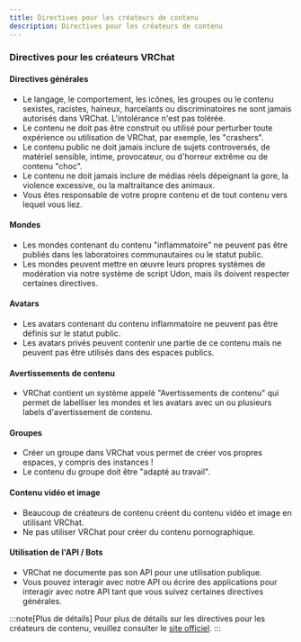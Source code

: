 ```yaml
---
title: Directives pour les créateurs de contenu
description: Directives pour les créateurs de contenu
---
```


### Directives pour les créateurs VRChat

#### Directives générales
- Le langage, le comportement, les icônes, les groupes ou le contenu sexistes, racistes, haineux, harcelants ou discriminatoires ne sont jamais autorisés dans VRChat. L'intolérance n'est pas tolérée.
- Le contenu ne doit pas être construit ou utilisé pour perturber toute expérience ou utilisation de VRChat, par exemple, les "crashers".
- Le contenu public ne doit jamais inclure de sujets controversés, de matériel sensible, intime, provocateur, ou d'horreur extrême ou de contenu "choc".
- Le contenu ne doit jamais inclure de médias réels dépeignant la gore, la violence excessive, ou la maltraitance des animaux.
- Vous êtes responsable de votre propre contenu et de tout contenu vers lequel vous liez.

#### Mondes
- Les mondes contenant du contenu "inflammatoire" ne peuvent pas être publiés dans les laboratoires communautaires ou le statut public.
- Les mondes peuvent mettre en œuvre leurs propres systèmes de modération via notre système de script Udon, mais ils doivent respecter certaines directives.

#### Avatars
- Les avatars contenant du contenu inflammatoire ne peuvent pas être définis sur le statut public.
- Les avatars privés peuvent contenir une partie de ce contenu mais ne peuvent pas être utilisés dans des espaces publics.

#### Avertissements de contenu
- VRChat contient un système appelé "Avertissements de contenu" qui permet de labelliser les mondes et les avatars avec un ou plusieurs labels d'avertissement de contenu.

#### Groupes
- Créer un groupe dans VRChat vous permet de créer vos propres espaces, y compris des instances !
- Le contenu du groupe doit être "adapté au travail".

#### Contenu vidéo et image
- Beaucoup de créateurs de contenu créent du contenu vidéo et image en utilisant VRChat.
- Ne pas utiliser VRChat pour créer du contenu pornographique.

#### Utilisation de l'API / Bots
- VRChat ne documente pas son API pour une utilisation publique.
- Vous pouvez interagir avec notre API ou écrire des applications pour interagir avec notre API tant que vous suivez certaines directives générales.

:::note[Plus de détails]
Pour plus de détails sur les directives pour les créateurs de contenu, veuillez consulter le [site officiel](https://hello.vrchat.com/creator-guidelines).
:::

